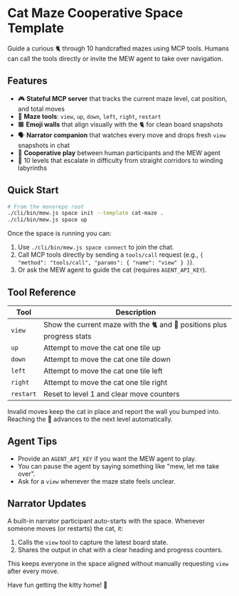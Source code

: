 # Cat Maze Cooperative Space Template

Guide a curious 🐈 through 10 handcrafted mazes using MCP tools. Humans can call the tools directly or invite the MEW agent to take over navigation.

## Features

- 🎮 **Stateful MCP server** that tracks the current maze level, cat position, and total moves
- 🧭 **Maze tools**: `view`, `up`, `down`, `left`, `right`, `restart`
- 🟫 **Emoji walls** that align visually with the 🐈 for clean board snapshots
- 🗣️ **Narrator companion** that watches every move and drops fresh `view` snapshots in chat
- 🤝 **Cooperative play** between human participants and the MEW agent
- 🧩 10 levels that escalate in difficulty from straight corridors to winding labyrinths

## Quick Start

```bash
# From the monorepo root
./cli/bin/mew.js space init --template cat-maze .
./cli/bin/mew.js space up
```

Once the space is running you can:

1. Use `./cli/bin/mew.js space connect` to join the chat.
2. Call MCP tools directly by sending a `tools/call` request (e.g., `{ "method": "tools/call", "params": { "name": "view" } }`).
3. Or ask the MEW agent to guide the cat (requires `AGENT_API_KEY`).

## Tool Reference

| Tool | Description |
| --- | --- |
| `view` | Show the current maze with the 🐈 and 🏁 positions plus progress stats |
| `up` | Attempt to move the cat one tile up |
| `down` | Attempt to move the cat one tile down |
| `left` | Attempt to move the cat one tile left |
| `right` | Attempt to move the cat one tile right |
| `restart` | Reset to level 1 and clear move counters |

Invalid moves keep the cat in place and report the wall you bumped into. Reaching the 🏁 advances to the next level automatically.

## Agent Tips

- Provide an `AGENT_API_KEY` if you want the MEW agent to play.
- You can pause the agent by saying something like "mew, let me take over".
- Ask for a `view` whenever the maze state feels unclear.

## Narrator Updates

A built-in narrator participant auto-starts with the space. Whenever someone moves (or restarts) the cat, it:

1. Calls the `view` tool to capture the latest board state.
2. Shares the output in chat with a clear heading and progress counters.

This keeps everyone in the space aligned without manually requesting `view` after every move.

Have fun getting the kitty home! 🐾
